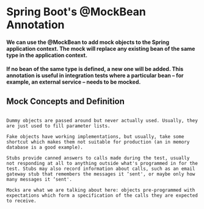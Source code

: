 #  Spring Boot's @MockBean Annotation

####  We can use the @MockBean to add mock objects to the Spring application context. The mock will replace any existing bean of the same type in the application context.
   
#### If no bean of the same type is defined, a new one will be added. This annotation is useful in integration tests where a particular bean – for example, an external service – needs to be mocked.


## Mock Concepts and Definition

```$xslt
    
Dummy objects are passed around but never actually used. Usually, they are just used to fill parameter lists.
    
Fake objects have working implementations, but usually, take some shortcut which makes them not suitable for production (an in memory database is a good example).
    
Stubs provide canned answers to calls made during the test, usually not responding at all to anything outside what's programmed in for the test. Stubs may also record information about calls, such as an email gateway stub that remembers the messages it ‘sent', or maybe only how many messages it ‘sent'.
    
Mocks are what we are talking about here: objects pre-programmed with expectations which form a specification of the calls they are expected to receive.    

``` 